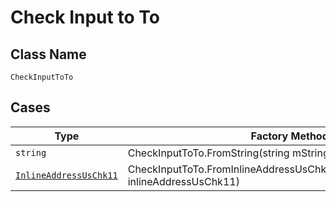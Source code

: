 
# Check Input to To

## Class Name

`CheckInputToTo`

## Cases

| Type | Factory Method |
|  --- | --- |
| `string` | CheckInputToTo.FromString(string mString) |
| [`InlineAddressUsChk11`](../../../doc/models/containers/inline-address-us-chk-11.md) | CheckInputToTo.FromInlineAddressUsChk11(InlineAddressUsChk11 inlineAddressUsChk11) |

